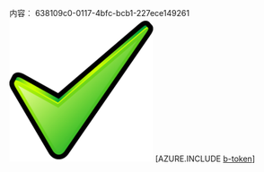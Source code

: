 内容︰ 638109c0-0117-4bfc-bcb1-227ece149261![图像](07475828-54bd-41af-968a-115286395a75.png)
[AZURE.INCLUDE [b-token](99cef053-83c0-4d44-bb1c-81577f4e15be.md)]
